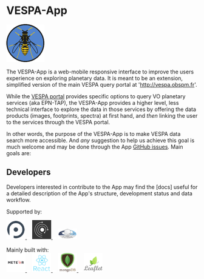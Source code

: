 # VESPA-App

<img width=100 src='docs/assets/VESPA_icon.png' />

The VESPA-App is a web-mobile responsive interface to improve the users experience on exploring planetary data. It is meant to be an extension, simplified version of the main VESPA query portal at 'http://vespa.obspm.fr'.

While the [VESPA portal] provides specific options to query VO planetary services (aka EPN-TAP),
the VESPA-App provides a higher level, less technical interface to explore the data in those services by offering the data products (images, footprints, spectra) at first hand, and _then_ linking the user to the services through the VESPA portal.

In other words, the purpose of the VESPA-App is to make VESPA data search more accessible.
And _any_ suggestion to help us achieve this goal is much welcome and may be done through the App [GitHub issues].
Main goals are:


## Developers

Developers interested in contribute to the App may find the [docs] useful for a detailed
description of the App's structure, development status and data workflow.

Supported by:
<div>
<a href='https://www.openplanetary.org'>
  <img width='50px' alt="OpenPlanetary" src='docs/assets/logos/openplanetary_logo.png' />
</a>
<img width='10px' src='docs/assets/logos/slider-transparent-placeholder.png' />
<a href='http://www.europlanet-2020-ri.eu/'>
  <img width='50px' alt="EuroPlanet" src='docs/assets/logos/europlanet_logo.jpg' />
</a>
<img width='10px' src='docs/assets/logos/slider-transparent-placeholder.png' />
<a href='https://www.ivoa.net'>
  <img width='50px' alt="IVOA" src='docs/assets/logos/ivoa_logo.png' />
</a>
</div>

<br/>
Mainly built with:
<div>
<a href='https://www.meteor.com'>
  <img width='50px' src='docs/assets/logos/meteor_logo.png' />
</a>
<img width='10px' src='docs/assets/logos/slider-transparent-placeholder.png' />
<a href='https://www.reactjs.com'>
  <img width='50px' src='docs/assets/logos/react_logo.png' />
</a>
<img width='10px' src='docs/assets/logos/slider-transparent-placeholder.png' />
<a href='https://www.mongodb.com'>
  <img width='50px' src='docs/assets/logos/mongodb_logo.png' />
</a>
<img width='10px' src='docs/assets/logos/slider-transparent-placeholder.png' />
<a href='https://www.leafletjs.com'>
  <img width='50px' src='docs/assets/logos/leaflet_logo.png' />
</a>
</div>

[vespa portal]: http://vespa.obspm.fr
[docs pages]: https://github.com/chbrandt/vespaapp/blob/master/docs/README.md
[github issues]: https://github.com/chbrandt/vespaapp/issues
